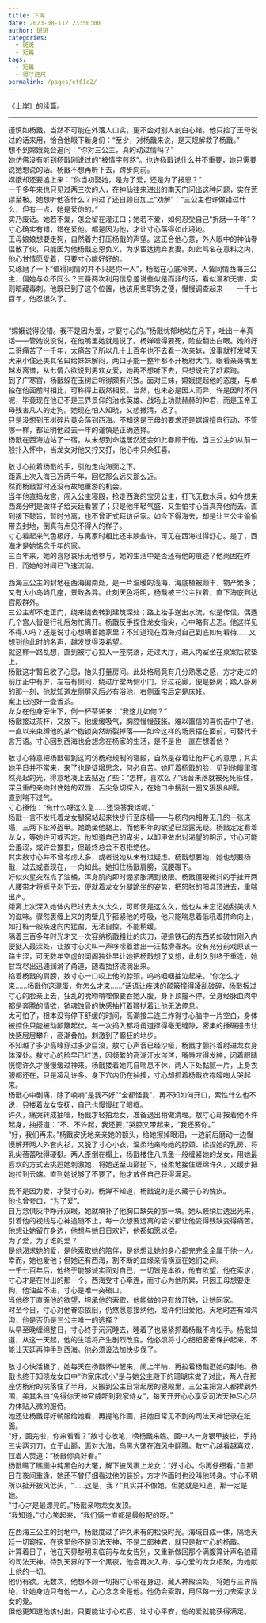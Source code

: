 ```yaml
---
title: 下海
date: 2023-08-112 23:50:00
author: 斑斑
categories: 
  - 斑斑
  - 短篇
tags: 
  - 短篇
  - 得寸进尺
permalink: /pages/ef61e2/
---
```


[《上岸》](https://banban98624.lofter.com/post/754ba27c_2b9076054)的续篇。

---

谨慎如杨戬，当然不可能在外落人口实，更不会对别人剖白心绪。他只捡了王母说过的话来用，恰合他眼下新身份：“至少，对杨戬来说，是天规解救了杨戬。”  
想不到嫦娥竟会追问：“你对三公主，真的动过情吗？”  
她仿佛没有听到杨戬刚说过的“被情字煎熬”。也许杨戬说什么并不重要，她只需要说她想说的话。杨戬不想再听下去，跨步向前。  
嫦娥却还要追上来：“你当初娶她，是为了爱，还是为了报恩？”  
一千多年来也只见过两三次的人，在神仙往来进出的南天门问出这种问题，实在荒谬至极。她想听他答什么？问过了还自顾自加上“劝解”：“三公主也许做错过什么，但有一点，她是爱你的。”  
实乃废话。她若不爱，怎会留在灌江口；她若不爱，如何忍受自己“折磨一千年”？寸心确实有错，错在爱他。都是因为他，才让寸心落得如此境地。  
王母娘娘想要走狗，自然着力打压杨戬的声望。这正合他心意，外人眼中的神仙眷侣散了伙，只能因为他杨戬忘恩负义，为求宦达抛弃发妻。如此骂名在意料之内，他心甘情愿受着，只要寸心能好好的。  
又琢磨了一下“值得同情的并不只是你一人”，杨戬在心底冷笑。人皆同情西海三公主，偏她与众不同么？三番两次利用信息差说些似是而非的话，看似温和无害，实则暗藏毒刺。他既已到了这个位置，也该用些职务之便，慢慢调查起来——一千七百年，他忍很久了。

<br/>

“嫦娥说得没错。我不是因为爱，才娶寸心的。”杨戬忧郁地站在月下，吐出一半真话——管她说没说，在他嘴里她就是说了。杨婵噎得要死，险些翻出白眼。她的好二哥痛苦了一千年，太痛苦了所以几十上百年也不去看一次亲妹，没事就打发哮天犬来小住还美其名曰给妹妹解闷，两口子能一整年都不开杨府大门。眼看亲哥嘴里越发离谱，从七情六欲说到男欢女爱，她再不想听下去，只想说完了赶紧跑。  
到了广寒宫，杨戬躲在玉树后听得颇有兴致。面对三妹，嫦娥提起他的态度，与单独在他面前时相比，可称得上截然相反。当然，也未必是因人而异，许是因时不同呢，毕竟现在他已不是三界景仰的治水英雄、战场上功勋赫赫的神君，而是玉帝王母残害凡人的走狗。她现在怕人知晓，又想撇清，迟了。  
只是没想到玉树碎片竟会落到西海。不知这是王母的要求还是嫦娥擅自行动，不管哪一样，都证明他过去一年的谨慎是正确选择。  
杨戬在西海边站了一宿，从未想到命运居然还会如此眷顾于他。当三公主如从前一般扑入怀中，当龙女对他又拧又打，他心中只余狂喜。  

敖寸心拉着杨戬的手，引他走向海面之下。  
距离上次入海已近两千年，回忆那么远又那么近。  
然而杨戬暂时还没有故地重游的机会。  
当年他直捣龙宫，闯入公主寝殿，抢走西海的宝贝公主，打飞无数水兵，如今想来西海分明是做样子给天廷看罢了；只是他年轻气盛，又生怕寸心当真弃他而去。直到接下懿旨，暂时分离，也不曾正式拜访岳家。如今下得海去，却是让三公主偷偷带去封地，倒真有点见不得人的样子。  
寸心看起来气色极好，与离家时相比还丰腴些许，可见在西海过得舒心。是了，西海才是她惦念千年的家。  
三百年来，她的喜怒哀乐无他参与，她的生活中是否还有他的痕迹？他尚困在昨日，而她的时间已飞速流淌。

西海三公主的封地在西海偏南处，是一片温暖的浅海，海底植被颇丰，物产繁多；又有大小岛屿几座，景致各异。此刻天色将明，杨戬被三公主拉着，直下海底到达宫殿群外。  
三公主却不走正门，绕来绕去转到建筑深处；路上抬手送出水流，似是传信，偶遇几个宫人皆是行礼后匆忙离开。杨戬反手捏住龙女指尖，心中略有忐忑。他这样见不得人吗？还是说寸心想瞒着她家里？不知道现在西海对自己到底如何看待……又想到他此时的名声，越发觉得没希望。  
就这样一路乱想，直到被寸心拉入一座院落，走过大厅，进入内室坐在桌案后软垫上。  
杨戬这才暂且收了心思，抬头打量房间。此处格局竟有几分熟悉之感，方才走过的前厅正中有屏，左右有侧间，绕过厅堂两侧小门，穿过花廊，便是卧房；踏入卧房的那一刻，他就知道左侧屏风后必有浴池，右侧垂帘后定是床帐。  
案上已泡好一壶香茶。  
龙女在他身旁坐下，倒一杯茶递来：“我这儿如何？”  
杨戬接过茶杯，又放下。他缓缓吸气，胸腔慢慢鼓胀。难以置信的喜悦击中了他，一直以来束缚他的某个枷锁突然断裂掉落——如今这样的场景摆在面前，可替代千言万语。寸心回到西海也会想念在杨家的生活，是不是也一直在想着他？

敖寸心特意把杨戬带到这间仿杨府规制的寝殿，自然是存着让他开心的意思；其实她平日并不常来，来了也是徒增思念，何必自苦。她盯着杨戬的脸，见到他眼里骤然亮起的光，得意地凑上去贴近了些：“怎样，喜欢么？”话音未落就被死死箍住，深且重的亲吻封住她的双唇，舌尖急切探入，在她口中搜刮一圈又狠狠纠缠。  
直到喘不过气。  
寸心捶他：“做什么呀这么急……还没答我话呢。”  
杨戬一言不发托着龙女腿窝站起来快步行至床榻——与杨府内相差无几的一张床塌，三两下扯掉盔甲。她跪坐他腿上，而他积年的欲望已显露无疑。杨戬定定看着龙女，等她许可或否定。他知道自己的卑劣，以卸甲做出对渴望的明示，寸心可能会羞涩，或许会推拒，但最终总会不忍拒绝他。  
其实敖寸心并不曾考虑太多，或者说她从未有过疑虑。杨戬想要她，她也想要杨戬，过去或者现在，一向如此。她扣住杨戬肩膀，沉腰碾下。  
好似火星突然点了油桶，浑身肌肉即时绷紧胀满到极限。杨戬僵硬微抖的手扯开两人腰带才将裤子剥下去，便就着龙女分腿跪坐的姿势，把怒胀的阳具顶进去，重喘出声。  
距离上次深入她体内已过去太久太久，可即使是这么久，他也从未忘记她甜美诱人的滋味。骤然裹缠上来的肉壁几乎箍紧他的呼吸，他只能喘息着低吼着拼命向上，如打桩一般疾速向内猛凿，无法自控，不能稍缓。  
隔着三百多年时光才又一次容纳杨戬粗壮的肉刀，硬逾铁石的东西势如破竹刚入内便挺入最深处，让敖寸心尖叫一声哆嗦着泄出一汪黏滑春水。没有充分前戏原该一路生涩，可无数年空虚的闺阁独处早让她把杨戬想了又想，此刻久别终于重逢，她甘霖尽出迅速润滑了甬道，随着抽挤流淌出来。  
掐着杨戬的肩膀，敖寸心一口咬上他的脖颈，呜呜咽咽抽泣起来。“你怎么才来……杨戬你这混蛋，你怎么才来……”话语让疾速的颠簸撞得凌乱破碎，杨戬扳过寸心的脸亲上去，狂乱的吮吻啃噬像要吞她入腹，身下顶撞不停，全身经脉血肉中都是奔腾的情欲，销魂蚀骨的快感抽打着鞭挞着让他无法停息。  
太可怕了，根本没有停下舒缓的时间，高潮接二连三炸得寸心脑中一片空白，身体被控住只能被动颠簸起伏，每一次捣入都将甬道撑得毫无缝隙，密集的捶碾撞击让快感层层攀升，高潮叠加，刺激到了癫狂的地步。  
不知越了多少高峰穿过多少巨浪，敖寸心声音已经沙哑，杨戬才颤抖着射进龙女身体深处。敖寸心的脸早已红透，因频繁的高潮汗水涔涔，嘴唇咬得发肿，闭着眼睛恍惚许久才慢慢缓过神来。杨戬搂着她兀自喘息不休，两人下处黏腻一片，上身衣服都还在，只是凌乱许多。身下穴内仍在抽搐，寸心却抓着杨戬衣襟嚎啕大哭起来。  
杨戬心中剧痛，除了喃喃“是我不好”“全都怪我”，再不知如何开口，索性什么也不说，只搂着龙女安抚，自己也慢慢红了眼框。  
许久，痛哭转成抽噎，杨戬才轻拍龙女，准备退出稍做清理。敖寸心却按着他不许起身，抽搭道：“不、不许起，我还要，”哭腔又带起来，“我还要你。”  
“好，我们再来。”杨戬安抚地亲亲她的额头，给她擦掉眼泪，一边前后磨动一边慢慢解开两人外套内衫，又脱了寸心小衣，温柔地亲吻她的脖颈、揉捏她的乳房，将乳尖蓓蕾吮得硬挺。两人歪倒在榻上，杨戬搂住八爪鱼一般缠紧她的龙女，用她最喜欢的方式去挑逗她刺激她，将她送至山巅抛下，轻柔地接住缠绵许久，又缓步把她拉到云端。直到她说够了不要了，他才放任自己获得满足。

我不是因为爱，才娶寸心的。杨婵不知道，杨戬说的是久藏于心的愧疚。  
他也曾夸口，“为了爱”。  
自万念俱灰中睁开双眼，她就填补了他胸口缺失的那一块。她从鲛绡后透出光来，引着他的视线与心神追随不止，每一次想要远离的尝试都让他变得残缺变得痛苦。他想让她留在身边，他想与她日日欢好，他都如愿以偿。  
为了爱，为了谁的爱？  
是他渴求她的爱，是他索取她的陪伴，是他想让她的身心都完完全全属于他一人。幸而，她也爱他；但她还有西海，割不断的血缘亲情横亘在她们之间。  
一千七百年后，他终于能够诚实面对自己，一切皆是本欲，他有欲望，他在索求，寸心才是在付出的那一个。西海受寸心牵连，而寸心为他所累，只因王母想要走狗，他油盐不进，寸心是唯一突破口。  
当他终于直面他的欲望，坦承他的索取，他能做的只有放开她，让她回家。  
时至今日，寸心对他眷恋依旧，仍然愿意接纳他，或许仍旧爱他。天地时差有如鸿沟，他是否仍是三公主唯一的选择？  
从早至晚缠绵整日，寸心终于沉沉睡去，睡着了也紧紧抓着杨戬不肯松手。杨戬知道，从这一天起，他的生活将产生剧烈改变。他必须将寸心细细密密保护起来，不能让天廷再伸手到西海。他必须设法加快步伐了。

敖寸心快活极了，她每天在杨戬怀中醒来，闹上半晌，再拉着杨戬逛她的封地。杨戬也终于知晓龙女口中“你家床忒小”是与她公主殿下的珊瑚床做了对比，两人在那座仿杨府的院落住了半月，又搬到公主日常起居的寝殿里，三公主把宫人都撵到外围，美其名曰“免得你天神官威吓到我家侍女”，每天开开心心享受司法天神尽心尽力体贴入微的服侍。  
她还让杨戬穿好朝服给她看，再提笔作画，把她日常见不到的司法天神记录在纸面。  
“好，画完啦，你来看看？”敖寸心收笔，唤杨戬来瞧。画中人一身银甲披挂，手持三尖两刃刀，立于山巅，面对大海，乌黑大氅在海风中翻腾。敖寸心越看越喜欢，拉着人赞道：“杨戬你真好看。”  
杨戬瞧了瞧画中纯黑色的大氅，解下披风裹上龙女：“好寸心，你再仔细看。”自那日在夜间重逢，她还不曾仔细看过他的装扮，方才作画时也没叫他转身。寸心不明所以扯开披风低头，“……这是，我？”其实并不像她，但她就是知道，那一定是她。  
“寸心才是最漂亮的。”杨戬亲吻龙女发顶。  
“我知道，”寸心笑起来，“我们俩一直都是最般配的呀。”

在西海三公主的封地中，杨戬度过了许久未有的松快时光。海域自成一体，隔绝天廷一切窥探，在这里他不是司法天神，不是二郎神君，就只是敖寸心的杨戬。  
计算着日子，他在天界黎明来临前与龙女告别，又重新做回那个满腹算计声名狼藉的司法天神。待到天界的下一个黑夜，他会再次入海，与心爱的龙女相聚，为她献上他的一切。  
他仍有欲。无数次，他想不顾一切把寸心带在身边，藏入神殿深处，将她与三界隔绝，让她身边只有他一人，心心念念全是他。他仍会索取，用尽每一分力去索求龙女的爱。  
但他更知道他该付出，只要能让寸心欢喜，让寸心平安，他的爱就能获得满足。  
